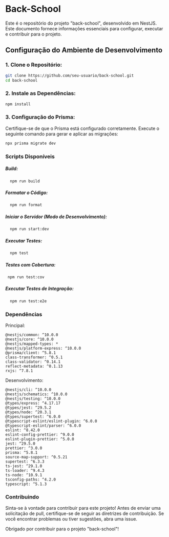 # Back-School

Este é o repositório do projeto "back-school", desenvolvido em NestJS. Este documento fornece informações essenciais para configurar, executar e contribuir para o projeto.

## Configuração do Ambiente de Desenvolvimento

### 1. Clone o Repositório:

```bash
git clone https://github.com/seu-usuario/back-school.git
cd back-school
```
### 2. Instale as Dependências:

```bash
npm install
```
### 3. Configuração do Prisma:

Certifique-se de que o Prisma está configurado corretamente. Execute o seguinte comando para gerar e aplicar as migrações:

```bash
npx prisma migrate dev
```

### Scripts Disponíveis

##### Build:
```bash
  npm run build
```
##### Formatar o Código:
```bash
  npm run format
```
##### Iniciar o Servidor (Modo de Desenvolvimento):
```bash
  npm run start:dev
```
##### Executar Testes:
```bash
  npm test
```
##### Testes com Cobertura:
```bash
 npm run test:cov
```
##### Executar Testes de Integração:
```bash teste
  npm run test:e2e
```


### Dependências
Principal:

    @nestjs/common: ^10.0.0
    @nestjs/core: ^10.0.0
    @nestjs/mapped-types: *
    @nestjs/platform-express: ^10.0.0
    @prisma/client: ^5.8.1
    class-transformer: ^0.5.1
    class-validator: ^0.14.1
    reflect-metadata: ^0.1.13
    rxjs: ^7.8.1

Desenvolvimento:

    @nestjs/cli: ^10.0.0
    @nestjs/schematics: ^10.0.0
    @nestjs/testing: ^10.0.0
    @types/express: ^4.17.17
    @types/jest: ^29.5.2
    @types/node: ^20.3.1
    @types/supertest: ^6.0.0
    @typescript-eslint/eslint-plugin: ^6.0.0
    @typescript-eslint/parser: ^6.0.0
    eslint: ^8.42.0
    eslint-config-prettier: ^9.0.0
    eslint-plugin-prettier: ^5.0.0
    jest: ^29.5.0
    prettier: ^3.0.0
    prisma: ^5.8.1
    source-map-support: ^0.5.21
    supertest: ^6.3.3
    ts-jest: ^29.1.0
    ts-loader: ^9.4.3
    ts-node: ^10.9.1
    tsconfig-paths: ^4.2.0
    typescript: ^5.1.3

### Contribuindo

Sinta-se à vontade para contribuir para este projeto! Antes de enviar uma solicitação de pull, certifique-se de seguir as diretrizes de contribuição. Se você encontrar problemas ou tiver sugestões, abra uma issue.

Obrigado por contribuir para o projeto "back-school"!
